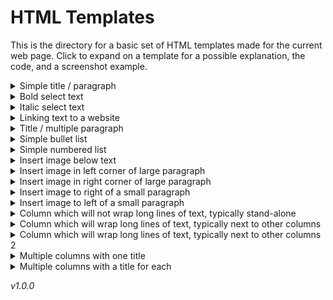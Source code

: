 # HTML Templates

This is the directory for a basic set of HTML templates made for the current web page. Click to expand on a template for a possible explanation, the code, and a screenshot example.

<details><summary>Simple title / paragraph</summary>

```html
<h2>Title</h2>
<p>This is a sample paragraph.</p>
```

![Screenshot failed to load](https://raw.githubusercontent.com/jacobkrol/French-Club-at-UIC/master/templates/example-images/example-1.png)

</details>

<details><summary>Bold select text</summary>

```html
<p>This is an example of <strong>something</strong> in bold.</p>
```

![Screenshot failed to load](https://raw.githubusercontent.com/jacobkrol/French-Club-at-UIC/master/templates/example-images/example-2.png)

</details>

<details><summary>Italic select text</summary>

```html
<p>This is an example of <em>something</em> in italics.</p>
```

![Screenshot failed to load](https://raw.githubusercontent.com/jacobkrol/French-Club-at-UIC/master/templates/example-images/example-3.png)

</details>

<details><summary>Linking text to a website</summary>

```html
<p>Click <a href="your-site-here.com" target="\_blank">here</a> to go to the site.</p>
```

![Screenshot failed to load](https://raw.githubusercontent.com/jacobkrol/French-Club-at-UIC/master/templates/example-images/example-4.png)

</details>

<details><summary>Title / multiple paragraph</summary>

```html
<h2>Title</h2>
<p>This is the first paragraph.</p>
<p>This is the second paragraph under the same tite.</p>
````

![Screenshot failed to load](https://raw.githubusercontent.com/jacobkrol/French-Club-at-UIC/master/templates/example-images/example-5.png)

</details>

<details><summary>Simple bullet list</summary>

```html
<p>This is the optional paragraph that precedes the list. An example:</p>
<ul>
    <li>First thing</li>
    <li>Second thing</li>
    <li>Third thing</li>
</ul>
```

![Screenshot failed to load](https://raw.githubusercontent.com/jacobkrol/French-Club-at-UIC/master/templates/example-images/example-6.png)

</details>

<details><summary>Simple numbered list</summary>

```html
<p>This is the optional paragraph that precedes the list. An example:</p>
<ol>
    <li>First thing</li>
    <li>Second thing</li>
    <li>Third thing</li>
</ol>
```

![Screenshot failed to load](https://raw.githubusercontent.com/jacobkrol/French-Club-at-UIC/master/templates/example-images/example-7.png)

</details>

<details><summary>Insert image below text</summary>

```html
<p>See the flyer for the event below. Upload image to GitHub first.</p>
<img src="./images/NAME-OF-PHOTO.JPG" alt="Photo failed to load" />
```

![Screenshot failed to load](https://raw.githubusercontent.com/jacobkrol/French-Club-at-UIC/master/templates/example-images/example-8.png)

</details>

<details><summary>Insert image in left corner of large paragraph</summary>

```html
<h2>Optional title for section</h2>
<img class="float-image-left" src="./images/NAME-OF-PHOTO.JPG" alt="Photo failed to load" />
<p>This is the paragraph which will flow around the image,
   keeping it in the top left corner. Upload image to GitHub first.</p>
```

![Screenshot failed to load](https://raw.githubusercontent.com/jacobkrol/French-Club-at-UIC/master/templates/example-images/example-9.png)

</details>

<details><summary>Insert image in right corner of large paragraph</summary>

```html
<h2>Optional title for section</h2>
<img class="float-image-right" src="./images/NAME-OF-PHOTO.JPG" alt="Photo failed to load" />
<p>This is the paragraph which will flow around the image,
   keeping it in the top right corner. Upload image to GitHub first.</p>
```

![Screenshot failed to load](https://raw.githubusercontent.com/jacobkrol/French-Club-at-UIC/master/templates/example-images/example-10.png)

</details>

<details><summary>Insert image to right of a small paragraph</summary>

```html
<h2>Optional title for section</h2>
<div class="content-column-container vert-align">
    <div class="content-column small-stretch-col">
        <p>This is the small paragraph to the left of the image.</p>
    </div>
    <div class="content-column passive-contain-width">
        <img src="./images/NAME-OF-PHOTO.JPG" alt="Photo failed to load" />
    </div>
</div>
```

![Screenshot failed to load](https://raw.githubusercontent.com/jacobkrol/French-Club-at-UIC/master/templates/example-images/example-11.png)

</details>

<details><summary>Insert image to left of a small paragraph</summary>

```html
<h2>Optional title for section</h2>
<div class="content-column-container vert-align">
    <div class="content-column">
        <img src="./images/NAME-OF-PHOTO.JPG" alt="Photo failed to load" />
    </div>
    <div class="content-column passive-contain-width">
        <p>This is the small paragraph to the right of the image.</p>
    </div>
</div>
```

![Screenshot failed to load](https://raw.githubusercontent.com/jacobkrol/French-Club-at-UIC/master/templates/example-images/example-12.png)

</details>

<details><summary>Column which will not wrap long lines of text, typically stand-alone</summary>

```html
<div class="content-column">
    <h2>Title</h2>

    <p>First element</p>
    <p>Second element, appearing in a new row.</p>
    <p>Final element of column.</p>
</div>
```

![Screenshot failed to load](https://raw.githubusercontent.com/jacobkrol/French-Club-at-UIC/master/templates/example-images/example-13.png)

</details>

<details><summary>Column which will wrap long lines of text, typically next to other columns</summary>

```html
<div class="content-column strict-contain-width">
    <h2>Title that will be wrapped if very long</h2>

    <p>First element that is very disruptive to other columns' space</p>
    <p>Second element</p>
    <p>Third element</p>
</div>
```

![Screenshot failed to load](https://raw.githubusercontent.com/jacobkrol/French-Club-at-UIC/master/templates/example-images/example-14.png)

</details>

<details><summary>Column which will wrap long lines of text, typically next to other columns 2</summary>

```html
<h2>Title that will not wrap unless wider than entire window</h2>
<div class="content-column strict-contain-width">
    <p>First element that is very disruptive to other columns' space</p>
    <p>Second element</p>
    <p>Third element</p>
</div>
```

![Screenshot failed to load](https://raw.githubusercontent.com/jacobkrol/French-Club-at-UIC/master/templates/example-images/example-15.png)

</details>

<details><summary>Multiple columns with one title</summary>

```html
<div class="content-column-container">
    <div class="content-column">
        <div class="content-subtitle">
            <h2>Title</h2>
        </div>

        <div class="content-column-container">
            <div class="content-column strict-contain-width">
                <p>Column 1, Element 1</p>
                <p>Column 1, Element 2</p>
                <p>Column 1, Element 3</p>
            </div>

            <div class="content-column strict-contain-width">
                <p>Column 2, Element 1</p>
                <p>Column 2, Element 2</p>
            </div>

            <div class="content-column strict-contain-width">
                <p>Column 3, Element 1</p>
                <p>Column 3, Element 2</p>
            </div>
        </div>
    </div>
</div>
```

![Screenshot failed to load](https://raw.githubusercontent.com/jacobkrol/French-Club-at-UIC/master/templates/example-images/example-16.png)

</details>

<details><summary>Multiple columns with a title for each</summary>

```html
<div class="content-column-container">
    <div class="content-column strict-contain-width">
        <div class="content-subtitle">
            <h2>Title 1</h2>
        </div>

        <p>Column 1, Element 1</p>
        <p>Column 1, Element 2</p>
        <p>Column 1, Element 3</p>

    </div>

    <div class="content-column strict-contain-width">
        <div class="content-subtitle">
            <h2>Title 2</h2>
        </div>

        <p>Column 2, Element 1</p>
        <p>Column 2, Element 2</p>

    </div>

    <div class="content-column strict-contain-width">
        <div class="content-subtitle">
            <h2>Title 3</h2>
        </div>

        <p>Column 3, Element 1</p>
        <p>Column 3, Element 2</p>

    </div>
</div>
```

![Screenshot failed to load](https://raw.githubusercontent.com/jacobkrol/French-Club-at-UIC/master/templates/example-images/example-17.png)

</details>

*v1.0.0*
